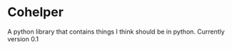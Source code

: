 # Cohelper
A python library that contains things I think should be in python.
Currently version 0.1
